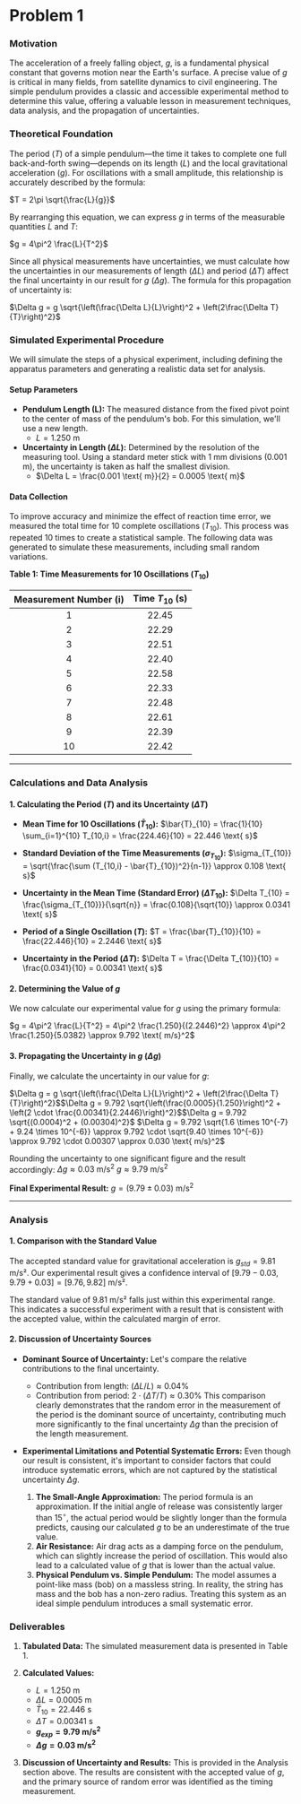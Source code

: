 # Problem 1

### Motivation

The acceleration of a freely falling object, $g$, is a fundamental physical constant that governs motion near the Earth's surface. A precise value of $g$ is critical in many fields, from satellite dynamics to civil engineering. The simple pendulum provides a classic and accessible experimental method to determine this value, offering a valuable lesson in measurement techniques, data analysis, and the propagation of uncertainties.

### Theoretical Foundation

The period ($T$) of a simple pendulum—the time it takes to complete one full back-and-forth swing—depends on its length ($L$) and the local gravitational acceleration ($g$). For oscillations with a small amplitude, this relationship is accurately described by the formula:

$T = 2\pi \sqrt{\frac{L}{g}}$

By rearranging this equation, we can express $g$ in terms of the measurable quantities $L$ and $T$:

$g = 4\pi^2 \frac{L}{T^2}$

Since all physical measurements have uncertainties, we must calculate how the uncertainties in our measurements of length ($\Delta L$) and period ($\Delta T$) affect the final uncertainty in our result for $g$ ($\Delta g$). The formula for this propagation of uncertainty is:

$\Delta g = g \sqrt{\left(\frac{\Delta L}{L}\right)^2 + \left(2\frac{\Delta T}{T}\right)^2}$

### Simulated Experimental Procedure

We will simulate the steps of a physical experiment, including defining the apparatus parameters and generating a realistic data set for analysis.

#### Setup Parameters

* **Pendulum Length (L):** The measured distance from the fixed pivot point to the center of mass of the pendulum's bob. For this simulation, we'll use a new length.
    * $L = 1.250 \text{ m}$
* **Uncertainty in Length ($\Delta L$):** Determined by the resolution of the measuring tool. Using a standard meter stick with 1 mm divisions (0.001 m), the uncertainty is taken as half the smallest division.
    * $\Delta L = \frac{0.001 \text{ m}}{2} = 0.0005 \text{ m}$

#### Data Collection

To improve accuracy and minimize the effect of reaction time error, we measured the total time for 10 complete oscillations ($T_{10}$). This process was repeated 10 times to create a statistical sample. The following data was generated to simulate these measurements, including small random variations.

**Table 1: Time Measurements for 10 Oscillations ($T_{10}$)**

| Measurement Number (i) | Time $T_{10}$ (s) |
| :--------------------: | :----------------: |
|           1            |       22.45        |
|           2            |       22.29        |
|           3            |       22.51        |
|           4            |       22.40        |
|           5            |       22.58        |
|           6            |       22.33        |
|           7            |       22.48        |
|           8            |       22.61        |
|           9            |       22.39        |
|           10           |       22.42        |

---
### Calculations and Data Analysis

#### 1. Calculating the Period ($T$) and its Uncertainty ($\Delta T$)

* **Mean Time for 10 Oscillations ($\bar{T}_{10}$):**
    $\bar{T}_{10} = \frac{1}{10} \sum_{i=1}^{10} T_{10,i} = \frac{224.46}{10} = 22.446 \text{ s}$

* **Standard Deviation of the Time Measurements ($\sigma_{T_{10}}$):**
    $\sigma_{T_{10}} = \sqrt{\frac{\sum (T_{10,i} - \bar{T}_{10})^2}{n-1}} \approx 0.108 \text{ s}$

* **Uncertainty in the Mean Time (Standard Error) ($\Delta T_{10}$):**
    $\Delta T_{10} = \frac{\sigma_{T_{10}}}{\sqrt{n}} = \frac{0.108}{\sqrt{10}} \approx 0.0341 \text{ s}$

* **Period of a Single Oscillation ($T$):**
    $T = \frac{\bar{T}_{10}}{10} = \frac{22.446}{10} = 2.2446 \text{ s}$

* **Uncertainty in the Period ($\Delta T$):**
    $\Delta T = \frac{\Delta T_{10}}{10} = \frac{0.0341}{10} = 0.00341 \text{ s}$

#### 2. Determining the Value of $g$

We now calculate our experimental value for $g$ using the primary formula:

$g = 4\pi^2 \frac{L}{T^2} = 4\pi^2 \frac{1.250}{(2.2446)^2} \approx 4\pi^2 \frac{1.250}{5.0382} \approx 9.792 \text{ m/s}^2$

#### 3. Propagating the Uncertainty in $g$ ($\Delta g$)

Finally, we calculate the uncertainty in our value for $g$:

$\Delta g = g \sqrt{\left(\frac{\Delta L}{L}\right)^2 + \left(2\frac{\Delta T}{T}\right)^2}$$\Delta g = 9.792 \sqrt{\left(\frac{0.0005}{1.250}\right)^2 + \left(2 \cdot \frac{0.00341}{2.2446}\right)^2}$$\Delta g = 9.792 \sqrt{(0.0004)^2 + (0.00304)^2}$
$\Delta g = 9.792 \sqrt{1.6 \times 10^{-7} + 9.24 \times 10^{-6}} \approx 9.792 \cdot \sqrt{9.40 \times 10^{-6}} \approx 9.792 \cdot 0.00307 \approx 0.030 \text{ m/s}^2$

Rounding the uncertainty to one significant figure and the result accordingly:
$\Delta g \approx 0.03 \text{ m/s}^2$
$g \approx 9.79 \text{ m/s}^2$

**Final Experimental Result:**
$g = (9.79 \pm 0.03) \text{ m/s}^2$

---
### Analysis

#### 1. Comparison with the Standard Value

The accepted standard value for gravitational acceleration is $g_{std} = 9.81$ m/s². Our experimental result gives a confidence interval of $[9.79 - 0.03, 9.79 + 0.03] = [9.76, 9.82]$ m/s².

The standard value of $9.81$ m/s² falls just within this experimental range. This indicates a successful experiment with a result that is consistent with the accepted value, within the calculated margin of error.

#### 2. Discussion of Uncertainty Sources

* **Dominant Source of Uncertainty:** Let's compare the relative contributions to the final uncertainty.
    * Contribution from length: $(\Delta L / L) \approx 0.04\%$
    * Contribution from period: $2 \cdot (\Delta T / T) \approx 0.30\%$
    This comparison clearly demonstrates that the random error in the measurement of the period is the dominant source of uncertainty, contributing much more significantly to the final uncertainty $\Delta g$ than the precision of the length measurement.

* **Experimental Limitations and Potential Systematic Errors:**
    Even though our result is consistent, it's important to consider factors that could introduce systematic errors, which are not captured by the statistical uncertainty $\Delta g$.
    1.  **The Small-Angle Approximation:** The period formula is an approximation. If the initial angle of release was consistently larger than $15^\circ$, the actual period would be slightly longer than the formula predicts, causing our calculated $g$ to be an underestimate of the true value.
    2.  **Air Resistance:** Air drag acts as a damping force on the pendulum, which can slightly increase the period of oscillation. This would also lead to a calculated value of $g$ that is lower than the actual value.
    3.  **Physical Pendulum vs. Simple Pendulum:** The model assumes a point-like mass (bob) on a massless string. In reality, the string has mass and the bob has a non-zero radius. Treating this system as an ideal simple pendulum introduces a small systematic error.

### Deliverables

1.  **Tabulated Data:** The simulated measurement data is presented in Table 1.
2.  **Calculated Values:**
    * $L = 1.250 \text{ m}$
    * $\Delta L = 0.0005 \text{ m}$
    * $\bar{T}_{10} = 22.446 \text{ s}$
    * $\Delta T = 0.00341 \text{ s}$
    * **$g_{exp} = 9.79 \text{ m/s}^2$**
    * **$\Delta g = 0.03 \text{ m/s}^2$**

3.  **Discussion of Uncertainty and Results:** This is provided in the Analysis section above. The results are consistent with the accepted value of $g$, and the primary source of random error was identified as the timing measurement.